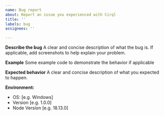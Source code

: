 ```yaml
---
name: Bug report
about: Report an issue you experienced with Cirql
title: ''
labels: bug
assignees: ''

---
```


**Describe the bug**
A clear and concise description of what the bug is. If applicable, add screenshots to help explain your problem.

**Example**
Some example code to demonstrate the behavior if applicable

**Expected behavior**
A clear and concise description of what you expected to happen.

**Environment:**
 - OS: [e.g. Windows]
 - Version [e.g. 1.0.0]
 - Node Version [e.g. 18.13.0]
